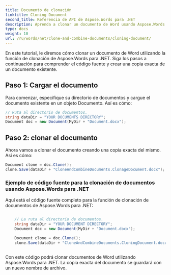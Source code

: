 ```yaml
---
title: Documento de clonación
linktitle: Cloning Document
second_title: Referencia de API de Aspose.Words para .NET
description: Aprenda a clonar un documento de Word usando Aspose.Words para .NET.
type: docs
weight: 10
url: /ru/words/net/clone-and-combine-documents/cloning-document/
---
```


En este tutorial, le diremos cómo clonar un documento de Word utilizando la función de clonación de Aspose.Words para .NET. Siga los pasos a continuación para comprender el código fuente y crear una copia exacta de un documento existente.

## Paso 1: Cargar el documento

Para comenzar, especifique su directorio de documentos y cargue el documento existente en un objeto Documento. Así es cómo:

```csharp
// Ruta al directorio de documentos.
string dataDir = "YOUR DOCUMENTS DIRECTORY";
Document doc = new Document(MyDir + "Document.docx");
```

## Paso 2: clonar el documento

Ahora vamos a clonar el documento creando una copia exacta del mismo. Así es cómo:

```csharp
Document clone = doc.Clone();
clone.Save(dataDir + "CloneAndCombineDocuments.ClonageDocument.docx");
```

### Ejemplo de código fuente para la clonación de documentos usando Aspose.Words para .NET

Aquí está el código fuente completo para la función de clonación de documentos de Aspose.Words para .NET:

```csharp

	// La ruta al directorio de documentos.
	string dataDir = "YOUR DOCUMENT DIRECTORY";            
	Document doc = new Document(MyDir + "Document.docx");

	Document clone = doc.Clone();
	clone.Save(dataDir + "CloneAndCombineDocuments.CloningDocument.docx");
	
```

Con este código podrá clonar documentos de Word utilizando Aspose.Words para .NET. La copia exacta del documento se guardará con un nuevo nombre de archivo.

